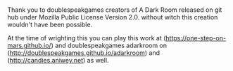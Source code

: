 #
Thank you to doublespeakgames creators of A Dark Room released on git hub under Mozilla Public License Version 2.0. 
without witch this creation wouldn't have been possible.

At the time of wrighting this you can play this work at (https://one-step-on-mars.github.io/)
and doublespeakgames adarkroom on (http://doublespeakgames.github.io/adarkroom)
and (http://candies.aniwey.net) as well.
